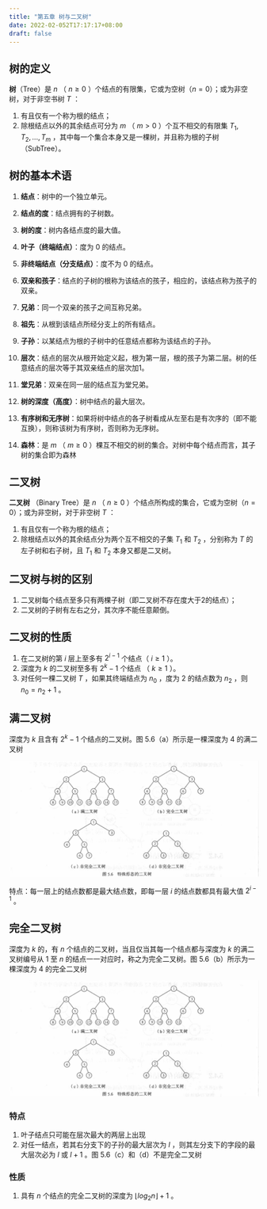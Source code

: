 ```yaml
---
title: "第五章 树与二叉树"
date: 2022-02-052T17:17:17+08:00
draft: false
---
```


<!--more-->

## 树的定义

**树**（Tree）是 $n$ （ $n\ge0$ ）个结点的有限集，它或为空树（$n=0$）；或为非空树，对于非空书树 $T$ ：

1. 有且仅有一个称为根的结点；
2. 除根结点以外的其余结点可分为 $m$ （ $m\gt0$ ）个互不相交的有限集 $T_1,T_2,...,T_m$ ，其中每一个集合本身又是一棵树，并且称为根的子树（SubTree）。

## 树的基本术语

1. **结点**：树中的一个独立单元。

2. **结点的度**：结点拥有的子树数。
3. **树的度**：树内各结点度的最大值。
4. **叶子（终端结点）**：度为 $0$ 的结点。
5. **非终端结点（分支结点）**：度不为 $0$ 的结点。

6. **双亲和孩子**：结点的子树的根称为该结点的孩子，相应的，该结点称为孩子的双亲。
7. **兄弟**：同一个双亲的孩子之间互称兄弟。
8. **祖先**：从根到该结点所经分支上的所有结点。
9. **子孙**：以某结点为根的子树中的任意结点都称为该结点的子孙。
10. **层次**：结点的层次从根开始定义起，根为第一层，根的孩子为第二层。树的任意结点的层次等于其双亲结点的层次加1。
11. **堂兄弟**：双亲在同一层的结点互为堂兄弟。
12. **树的深度（高度）**：树中结点的最大层次。
13. **有序树和无序树**：如果将树中结点的各子树看成从左至右是有次序的（即不能互换），则称该树为有序树，否则称为无序树。
14. **森林**：是 $m$ （ $m\ge0$ ）棵互不相交的树的集合。对树中每个结点而言，其子树的集合即为森林

## 二叉树

**二叉树** （Binary Tree）是 $n$ （ $n\ge0$ ）个结点所构成的集合，它或为空树（$n=0$）；或为非空树，对于非空树 $T$ ：

1. 有且仅有一个称为根的结点；
2. 除根结点以外的其余结点分为两个互不相交的子集 $T_1$ 和 $T_2$ ，分别称为 $T$ 的左子树和右子树，且 $T_1$ 和 $T_2$ 本身又都是二叉树。

## 二叉树与树的区别

1. 二叉树每个结点至多只有两棵子树（即二叉树不存在度大于2的结点）；
2. 二叉树的子树有左右之分，其次序不能任意颠倒。

## 二叉树的性质

1. 在二叉树的第 $i$ 层上至多有 $2^{i-1}$ 个结点（ $i\ge1$ ）。
2. 深度为 $k$ 的二叉树至多有 $2^{k}-1$ 个结点 （ $k\ge1$ ）。
3. 对任何一棵二叉树 $T$ ，如果其终端结点为 $n_0$ ，度为 $2$ 的结点数为 $n_2$ ，则 $n_0=n_{2}+1$ 。

## 满二叉树

深度为 $k$ 且含有 $2^{k}-1$ 个结点的二叉树。图 5.6（a）所示是一棵深度为 $4$ 的满二叉树

![特殊形态的二叉树](/data_structure/5.6.png)

特点：每一层上的结点数都是最大结点数，即每一层 $i$  的结点数都具有最大值 $2^{i-1}$ 。

## 完全二叉树

深度为 $k$ 的，有 $n$ 个结点的二叉树，当且仅当其每一个结点都与深度为 $k$ 的满二叉树编号从 $1$ 至 $n$ 的结点一一对应时，称之为完全二叉树。图 5.6（b）所示为一棵深度为 $4$ 的完全二叉树

![特殊形态的二叉树](/data_structure/5.6.png)

### 特点

1. 叶子结点只可能在层次最大的两层上出现
2. 对任一结点，若其右分支下的子孙的最大层次为 $l$ ，则其左分支下的字段的最大层次必为 $l$ 或 $l+1$ 。图 5.6（c）和（d）不是完全二叉树

### 性质

1. 具有 $n$ 个结点的完全二叉树的深度为 $\lfloor log_{2}{n} \rfloor+1$ 。

